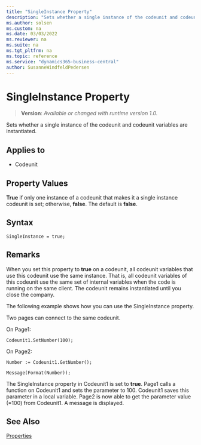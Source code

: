 ```yaml
---
title: "SingleInstance Property"
description: "Sets whether a single instance of the codeunit and codeunit variables are instantiated."
ms.author: solsen
ms.custom: na
ms.date: 03/03/2022
ms.reviewer: na
ms.suite: na
ms.tgt_pltfrm: na
ms.topic: reference
ms.service: "dynamics365-business-central"
author: SusanneWindfeldPedersen
---
```

[//]: # (START>DO_NOT_EDIT)
[//]: # (IMPORTANT:Do not edit any of the content between here and the END>DO_NOT_EDIT.)
[//]: # (Any modifications should be made in the .xml files in the ModernDev repo.)
# SingleInstance Property
> **Version**: _Available or changed with runtime version 1.0._

Sets whether a single instance of the codeunit and codeunit variables are instantiated.

## Applies to
-   Codeunit

[//]: # (IMPORTANT: END>DO_NOT_EDIT)


## Property Values  

**True** if only one instance of a codeunit that makes it a single instance codeunit is set; otherwise, **false**. The default is **false**.

## Syntax

```AL
SingleInstance = true;
```  
  
## Remarks

When you set this property to **true** on a codeunit, all codeunit variables that use this codeunit use the same instance. That is, all codeunit variables of this codeunit use the same set of internal variables when the code is running on the same client. The codeunit remains instantiated until you close the company.  
  
The following example shows how you can use the SingleInstance property.  
  
Two pages can connect to the same codeunit.  
  
On Page1:  
  
`Codeunit1.SetNumber(100);`  
  
On Page2:  
  
`Number := Codeunit1.GetNumber();`  
  
`Message(Format(Number));`  
  
The SingleInstance property in Codeunit1 is set to **true**. Page1 calls a function on Codeunit1 and sets the parameter to 100. Codeunit1 saves this parameter in a local variable. Page2 is now able to get the parameter value \(=100\) from Codeunit1. A message is displayed.  
  
## See Also  

[Properties](devenv-properties.md)